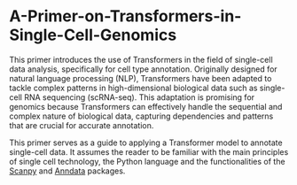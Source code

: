 # A-Primer-on-Transformers-in-Single-Cell-Genomics



This primer introduces the use of Transformers in the field of single-cell data analysis, specifically for cell type annotation. Originally designed for natural language processing (NLP), Transformers have been adapted to tackle complex patterns in high-dimensional biological data such as single-cell RNA sequencing (scRNA-seq). This adaptation is promising for genomics because Transformers can effectively handle the sequential and complex nature of biological data, capturing dependencies and patterns that are crucial for accurate annotation.

This primer serves as a guide to applying a Transformer model to annotate single-cell data. It assumes the reader to be familiar with the main principles of single cell technology, the Python language and the functionalities of the [Scanpy](https://scanpy.readthedocs.io/en/stable/) and [Anndata](https://anndata.readthedocs.io/en/latest/) packages.
